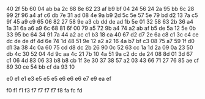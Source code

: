 40
2f  5b
60
04	ab	ba
2c
68  8e
62
23	af  b9	bf
04
24	56
24
2a  95	bb
6c
28  99
2f
96  a4	af	c6	db
7e
31  ad
08
4e  9a	b9
2d
5c  5e
57
5e	79	bd	d2
13
7a  c5
9f
45	a9	c9
65
06  82
27
58	9e	a3	cb	dd	de
ad
1b	5e
01
32	58	63
2b
36  a4
1a
31	6a	a6	a9
6c
68  81
6f
00	79	a5
72
9b	a4
74
a2	ab	af	b5	de
5a
12  5e
0b
33	95  bc
64
34  91
7a
44	a2  ac	c1
b3
18	ca
40
67  d2	d7
2e
6a  c8
c1
3c	c4	ce	dc	de	de  df
4d
6e	74
1d
48	51  9e
12
a2	a2
16
4a	b7  bf	c3
08
75  a7
59
1f	d0	d1
3a
38	4c
0a
60	75	cd	d8	dc
2b
26  90
0c
52	63	cc
1a
1d  2a
09
0a	23	50	db
4c
30	52
04
4d	9c	aa
4c
21	7b
10
4a	51	9a	c2	dc	de
24
08  8d
01
3d	67  c1
06
4d	83
06
33	b8	b8	cb
1f
3e	30
37
38	57	a2
03
43  66
71
27	76	85	ae	cf
89
30	ce
54
bb	cf	da
93
10

e0
e1	e1
e3
e5	e5	e5
e6	e6  e6
e7
e9
ea
ef

f0
f1	f1
f3
f7	f7  f7	f7
f8
fa
fc
fd
